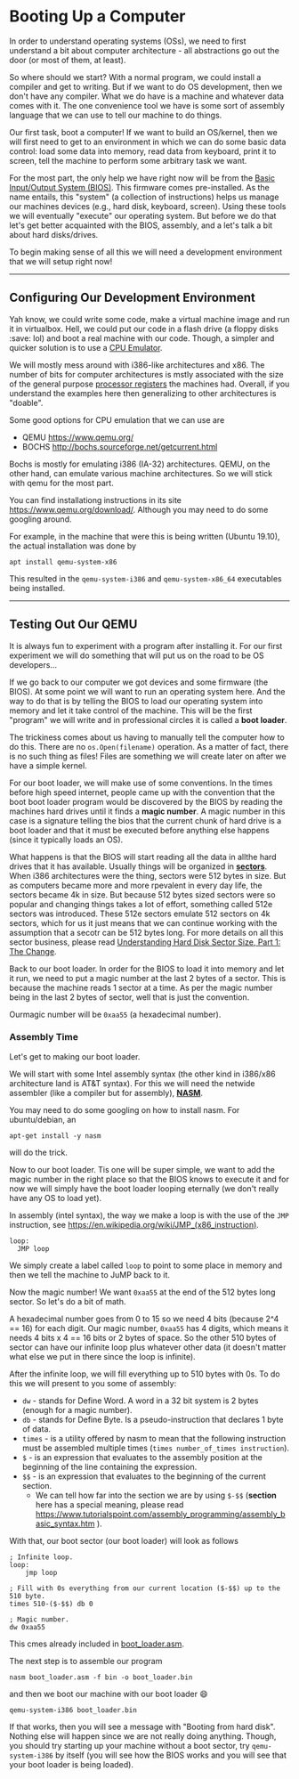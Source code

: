 # Booting Up a Computer

In order to understand operating systems (OSs), we need to first understand a
bit about computer architecture - all abstractions go out the door (or most of
them, at least).

So where should we start?
With a normal program, we could install a compiler and get to writing.
But if we want to do OS development, then we don't have any compiler.
What we do have is a machine and whatever data comes with it.
The one convenience tool we have is some sort of assembly language that we can
use to tell our machine to do things.

Our first task, boot a computer!
If we want to build an OS/kernel, then we will first need to get to an
environment in which we can do some basic data control: load some data into
memory, read data from keyboard, print it to screen, tell the machine to
perform some arbitrary task we want.

For the most part, the only help we have right now will be from the
[Basic Input/Output System (BIOS)](https://en.wikipedia.org/wiki/BIOS).
This firmware comes pre-installed.
As the name entails, this "system" (a collection of instructions) helps us
manage our machines devices (e.g., hard disk, keyboard, screen).
Using these tools we will eventually "execute" our operating system.
But before we do that let's get better acquainted with the BIOS, assembly, and
a let's talk a bit about hard disks/drives.

To begin making sense of all this we will need a development environment that
we will setup right now!

---

## Configuring Our Development Environment

Yah know, we could write some code, make a virtual machine image and run it in
virtualbox.
Hell, we could put our code in a flash drive (a floppy disks :save: lol) and
boot a real machine with our code.
Though, a simpler and quicker solution is to use a
[CPU Emulator](https://en.wikipedia.org/wiki/Emulator).

We will mostly mess around with i386-like architectures and x86.
The number of bits for computer architectures is mstly associated with the size
of the general purpose
[processor registers](https://en.wikipedia.org/wiki/Processor_register)
the machines had.
Overall, if you understand the examples here then generalizing to other
architectures is "doable".

Some good options for CPU emulation that we can use are

* QEMU https://www.qemu.org/
* BOCHS http://bochs.sourceforge.net/getcurrent.html

Bochs is mostly for emulating i386 (IA-32) architectures.
QEMU, on the other hand, can emulate various machine architectures.
So we will stick with qemu for the most part.

You can find installationg instructions in its site
https://www.qemu.org/download/.
Although you may need to do some googling around.

For example, in the machine that were this is being written (Ubuntu 19.10), the
actual installation was done by
```
apt install qemu-system-x86
```

This resulted in the `qemu-system-i386` and `qemu-system-x86_64` executables
being installed.

---

## Testing Out Our QEMU

It is always fun to experiment with a program after installing it.
For our first experiment we will do something that will put us on the road to
be OS developers...

If we go back to our computer we got devices and some firmware (the BIOS).
At some point we will want to run an operating system here.
And the way to do that is by telling the BIOS to load our operating system into
memory and let it take control of the machine.
This will be the first "program" we will write and in professional circles it
is called a **boot loader**.

The trickiness comes about us having to manually tell the computer how to do
this.
There are no `os.Open(filename)` operation.
As a matter of fact, there is no such thing as files!
Files are something we will create later on after we have a simple kernel.

For our boot loader, we will make use of some conventions.
In the times before high speed internet, people came up with the convention
that the boot boot loader program would be discovered by the BIOS by reading
the machines hard drives until it finds a **magic number**.
A magic number in this case is a signature telling the bios that the current
chunk of hard drive is a boot loader and that it must be executed before
anything else happens (since it typically loads an OS).

What happens is that the BIOS will start reading all the data in allthe hard
drives that it has available.
Usually things will be organized in
[**sectors**](https://en.wikipedia.org/wiki/Disk_sector).
When i386 architectures were the thing, sectors were 512 bytes in size.
But as computers became more and more rpevalent in every day life, the sectors
became 4k in size.
But because 512 bytes sized sectors were so popular and changing things takes a
lot of effort, something called 512e sectors was introduced.
These 512e sectors emulate 512 sectors on 4k sectors, which for us it just
means that we can continue working with the assumption that a secotr can be 512
bytes long.
For more details on all this sector business, please read
[Understanding Hard Disk Sector Size, Part 1: The Change](https://www.mirazon.com/understanding-hard-disk-sector-size-part-1-the-change/).

Back to our boot loader.
In order for the BIOS to load it into memory and let it run, we need to put a
magic number at the last 2 bytes of a sector.
This is because the machine reads 1 sector at a time.
As per the magic number being in the last 2 bytes of sector, well that is just
the convention.

Ourmagic number will be `0xaa55` (a hexadecimal number).

### Assembly Time

Let's get to making our boot loader.

We will start with some Intel assembly syntax (the other kind in i386/x86
architecture land is AT&T syntax).
For this we will need the netwide assembler (like a compiler but for assembly),
[**NASM**](https://www.nasm.us/).

You may need to do some googling on how to install nasm.
For ubuntu/debian, an
```
apt-get install -y nasm
```

will do the trick.

Now to our boot loader.
Tis one will be super simple, we want to add the magic number in the right
place so that the BIOS knows to execute it and for now we will simply have the
boot loader looping eternally (we don't really have any OS to load yet).

In assembly (intel syntax), the way we make a loop is with the use of the `JMP`
instruction, see https://en.wikipedia.org/wiki/JMP_(x86_instruction).
```assembly
loop:
  JMP loop
```

We simply create a label called `loop` to point to some place in memory and
then we tell the machine to JuMP back to it.

Now the magic number!
We want `0xaa55` at the end of the 512 bytes long sector.
So let's do a bit of math.

A hexadecimal number goes from 0 to 15 so we need 4 bits (because 2^4 == 16)
for each digit.
Our magic number, `0xaa55` has 4 digits, which means it needs 4 bits x 4 == 16
bits or 2 bytes of space.
So the other 510 bytes of sector can have our infinite loop plus whatever other
data (it doesn't matter what else we put in there since the loop is infinite).

After the infinite loop, we will fill everything up to 510 bytes with 0s.
To do this we will present to you some of assembly:

* `dw` - stands for Define Word. A word in a 32 bit system is 2 bytes (enough
  for a magic number).
* `db` - stands for Define Byte. Is a pseudo-instruction that declares 1 byte of
  data.
* `times` - is a utility offered by nasm to mean that the following instruction
  must be assembled multiple times (`times number_of_times instruction`).
* `$` - is an expression that evaluates to the assembly position at the beginning
  of the line containing the expression.
* `$$` - is an expression that evaluates to the beginning of the current
  section.
  * We can tell how far into the section we are by using `$-$$` (**section**
    here has a special meaning, please read
    https://www.tutorialspoint.com/assembly_programming/assembly_basic_syntax.htm ).

With that, our boot sector (our boot loader) will look as follows

```assembly
; Infinite loop.
loop:
    jmp loop

; Fill with 0s everything from our current location ($-$$) up to the 510 byte.
times 510-($-$$) db 0

; Magic number.
dw 0xaa55
```

This cmes already included in [boot_loader.asm](./boot_loader.asm).

The next step is to assemble our program
```
nasm boot_loader.asm -f bin -o boot_loader.bin
```

and then we boot our machine with our boot loader :smile:
```
qemu-system-i386 boot_loader.bin
```

If that works, then you will see a message with "Booting from hard disk".
Nothing else will happen since we are not really doing anything.
Though, you should try starting up your machine without a boot sector, try
`qemu-system-i386` by itself (you will see how the BIOS works and you will see
that your boot loader is being loaded).
